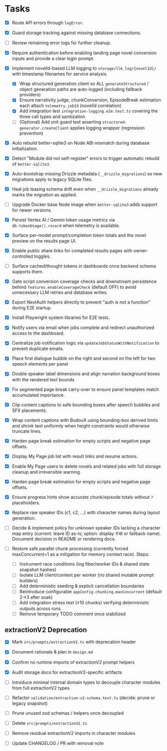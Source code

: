 # Tasks

- [x] Route API errors through `logError`.
- [x] Guard storage tracking against missing database connections.
- [ ] Review remaining error logs for further cleanup.
- [x] Require authentication before enabling landing page novel conversion inputs and provide a clear login prompt.
- [x] Implement novelId-based LLM logging to `storage/llm_log/{novelId}/` with timestamp filenames for service analysis.
	- [x] Wrap structured generation client so ALL `generateStructured` / object generation paths are auto-logged (including fallback providers)
	- [x] Ensure narrativity judge, chunkConversion, EpisodeBreak estimation each attach `telemetry.jobId` (novelId correlation)
	- [x] Add integration test `integration-logging.e2e.test.ts` covering the three call types and sanitization
	- [ ] (Optional) Add unit guard test asserting `structured-generator.createClient` applies logging wrapper (regression prevention)
- [x] Auto rebuild better-sqlite3 on Node ABI mismatch during database initialization.
- [x] Detect "Module did not self-register" errors to trigger automatic rebuild of `better-sqlite3`.
- [x] Auto-bootstrap missing Drizzle metadata (`__drizzle_migrations`) so new migrations apply to legacy SQLite files.
- [x] Heal job leasing schema drift even when `__drizzle_migrations` already marks the migration as applied.
- [ ] Upgrade Docker base Node image when `better-sqlite3` adds support for newer versions.
- [x] Persist Vertex AI / Gemini token usage metrics via `db.tokenUsage().record` when telemetry is available.
- [x] Surface per-model prompt/completion token totals and the novel preview on the results page UI.
- [x] Enable public share links for completed results pages with owner-controlled toggles.
- [ ] Surface cached/thought tokens in dashboards once backend schema supports them.
- [x] Gate script conversion coverage checks and downstream persistence behind `features.enableCoverageCheck` (default OFF) to avoid unnecessary LLM retries and database writes.

- [x] Export NextAuth helpers directly to prevent "auth is not a function" during E2E startup.
- [x] Install Playwright system libraries for E2E tests.


- [x] Notify users via email when jobs complete and redirect unauthorized access to the dashboard.
- [x] Centralize job notification logic via `updateJobStatusWithNotification` to prevent duplicate emails.

- [x] Place first dialogue bubble on the right and second on the left for two speech elements per panel
- [x] Double speaker label dimensions and align narration background boxes with the rendered text bounds
- [x] Fix segmented page break carry-over to ensure panel templates match accumulated importance.
- [x] Clip content captions to safe bounding boxes after speech bubbles and SFX placements.
- [x] Wrap content captions with BudouX using bounding-box derived limits and shrink text uniformly when height constraints would otherwise truncate lines.

- [x] Harden page break estimation for empty scripts and negative page offsets.
- [x] Display My Page job list with result links and resume actions.
- [x] Enable My Page users to delete novels and related jobs with full storage cleanup and irreversible warning.

- [x] Harden page break estimation for empty scripts and negative page offsets.


- [x] Ensure progress hints show accurate chunk/episode totals without `?` placeholders.

- [x] Replace raw speaker IDs (c1, c2, ...) with character names during layout generation.
- [ ] Decide & implement policy for unknown speaker IDs lacking a character map entry (current: leave ID as-is; option: display `不明` or fallback name). Document decision in README or rendering docs.
 - [ ] Restore safe parallel chunk processing (currently forced maxConcurrent=1 as a mitigation for memory context race). Steps:
	 - [ ] Instrument race conditions (log fiber/worker IDs & shared state snapshot hashes)
	 - [ ] Isolate LLM client/context per worker (no shared mutable prompt builders)
	 - [ ] Add deterministic seeding & explicit cancellation boundaries
	 - [ ] Reintroduce configurable `appConfig.chunking.maxConcurrent` (default 2→3 after soak)
	 - [ ] Add integration stress test (≥10 chunks) verifying deterministic outputs across runs
	 - [ ] Remove temporary TODO comment once stabilized

## extractionV2 Deprecation

- [x] Mark `src/prompts/extractionV2.ts` with deprecation header
- [x] Document rationale & plan in `design.md`
- [x] Confirm no runtime imports of extractionV2 prompt helpers
- [x] Audit storage docs for extractionV2-specific artifacts
- [ ] Introduce minimal internal domain types to decouple character modules from full extractionV2 types
- [ ] Refactor `validation/extraction-v2-schema.test.ts` (decide: prune or legacy snapshot)
- [ ] Prune unused zod schemas / helpers once decoupled
- [ ] Delete `src/prompts/extractionV2.ts`
- [ ] Remove residual extractionV2 imports in character modules
- [ ] Update CHANGELOG / PR with removal note

